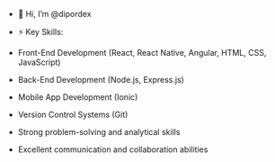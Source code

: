 - 👋 Hi, I’m @dipordex

  
- ⚡ Key Skills:
  
- Front-End Development (React, React Native, Angular, HTML, CSS, JavaScript)
- Back-End Development (Node.js, Express.js)
- Mobile App Development (Ionic)
- Version Control Systems (Git)
- Strong problem-solving and analytical skills
- Excellent communication and collaboration abilities

<!---
dipordex/dipordex is a ✨ special ✨ repository because its `README.md` (this file) appears on your GitHub profile.
You can click the Preview link to take a look at your changes.
--->
